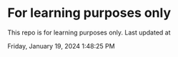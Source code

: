 # For learning purposes only
This repo is for learning purposes only.
Last updated at

Friday, January 19, 2024 1:48:25 PM

